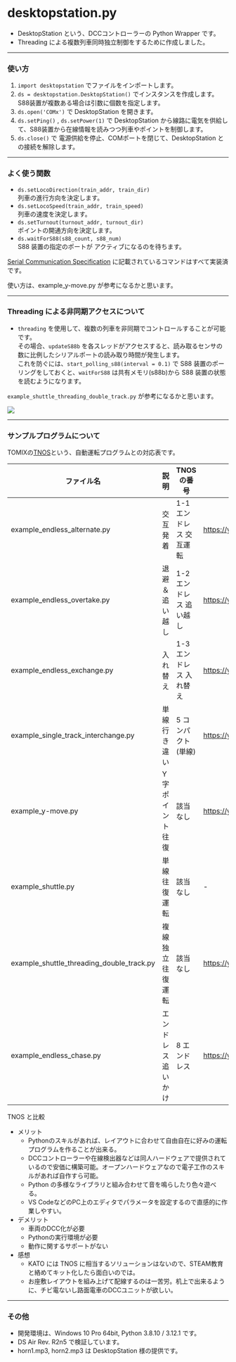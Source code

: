# desktopstation.py

* DesktopStation という、DCCコントローラーの Python Wrapper です。
* Threading による複数列車同時独立制御をするために作成しました。

---
### 使い方
1. `import desktopstation` でファイルをインポートします。
1. `ds = desktopstation.DesktopStation()` でインスタンスを作成します。S88装置が複数ある場合は引数に個数を指定します。
1. `ds.open('COMx')` で DesktopStation を開きます。
1. `ds.setPing()` , `ds.setPower(1)` で DesktopStation から線路に電気を供給して、S88装置から在線情報を読みつつ列車やポイントを制御します。
1. `ds.close()` で 電源供給を停止、COMポートを閉じて、DesktopStation との接続を解除します。

---
### よく使う関数 
* `ds.setLocoDirection(train_addr, train_dir)`   
列車の進行方向を決定します。
* `ds.setLocoSpeed(train_addr, train_speed)`  
列車の速度を決定します。
* `ds.setTurnout(turnout_addr, turnout_dir)`  
ポイントの開通方向を決定します。
* `ds.waitForS88(s88_count, s88_num)`    
S88 装置の指定のポートが アクティブになるのを待ちます。 

[Serial Communication Specification](https://desktopstation.net/wiki/doku.php/desktop_station_s_serial_communication_specification) に記載されているコマンドはすべて実装済です。  

使い方は、example_y-move.py が参考になるかと思います。

---
### Threading による非同期アクセスについて
* `threading` を使用して、複数の列車を非同期でコントロールすることが可能です。  
その場合、`updateS88b` を各スレッドがアクセスすると、読み取るセンサの数に比例したシリアルポートの読み取り時間が発生します。  
これを防ぐには、`start_polling_s88(interval = 0.1)` で S88 装置のポーリングをしておくと、`waitForS88` は共有メモリ(s88b)から S88 装置の状態を読むようになります。

`example_shuttle_threading_double_track.py` が参考になるかと思います。

[![](https://img.youtube.com/vi/2GzQ8uJ73sc/0.jpg)](https://www.youtube.com/watch?v=2GzQ8uJ73sc)

---
### サンプルプログラムについて

TOMIXの[TNOS](https://www.tomytec.co.jp/tomix/necst/5701tnos/)という、自動運転プログラムとの対応表です。

|ファイル名|説明|TNOSの番号|動画|
|---|---|---|---|
|example_endless_alternate.py|交互発着|1-1 エンドレス 交互運転|https://youtu.be/VE1PpkzEKR0|
|example_endless_overtake.py|退避＆追い越し|1-2 エンドレス 追い越し|https://youtu.be/EOrtSsXwhb0|
|example_endless_exchange.py|入れ替え|1-3 エンドレス 入れ替え|https://youtu.be/pulbfx1baHg|
|example_single_track_interchange.py|単線行き違い|5 コンパクト(単線)|https://youtu.be/KzaExJKuuNs|
|example_y-move.py|Y字ポイント往復|該当なし|https://youtube.com/shorts/YktbvJ0o_b4|
|example_shuttle.py|単線往復運転|該当なし|-|
|example_shuttle_threading_double_track.py|複線独立往復運転|該当なし|https://youtu.be/2GzQ8uJ73sc|
|example_endless_chase.py|エンドレス追いかけ|8 エンドレス|https://youtu.be/mfUUky65Z3k|

TNOS と比較 
- メリット
  * Pythonのスキルがあれば、レイアウトに合わせて自由自在に好みの運転プログラムを作ることが出来る。
  * DCCコントローラーや在線検出器などは同人ハードウェアで提供されているので安価に構築可能。オープンハードウェアなので電子工作のスキルがあれば自作すら可能。
  * Python の多様なライブラリと組み合わせて音を鳴らしたり色々遊べる。
  * VS CodeなどのPC上のエディタでパラメータを設定するので直感的に作業しやすい。
- デメリット
  * 車両のDCC化が必要
  * Pythonの実行環境が必要
  * 動作に関するサポートがない
- 感想
  * KATO には TNOS に相当するソリューションはないので、STEAM教育と絡めてキット化したら面白いのでは。
  * お座敷レイアウトを組み上げて配線するのは一苦労。机上で出来るように、チビ電ないし路面電車のDCCユニットが欲しい。

---
### その他
* 開発環境は、Windows 10 Pro 64bit, Python 3.8.10 / 3.12.1 です。
* DS Air Rev. R2n5 で検証しています。
* horn1.mp3, horn2.mp3 は DesktopStation 様の提供です。
